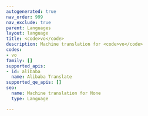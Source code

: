 ```yaml
---
autogenerated: true
nav_order: 999
nav_exclude: true
parent: Languages
layout: language
title: <code>vo</code>
description: Machine translation for <code>vo</code>
codes:
- vo
family: []
supported_apis:
- id: alibaba
  name: Alibaba Translate
supported_qe_apis: []
seo:
  name: Machine translation for None
  type: Language

---
```


